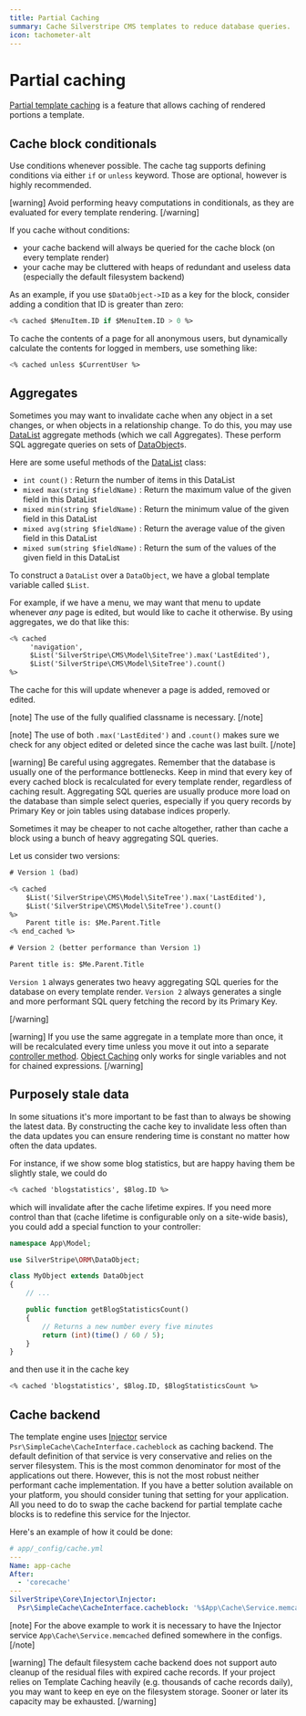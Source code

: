 ```yaml
---
title: Partial Caching
summary: Cache Silverstripe CMS templates to reduce database queries.
icon: tachometer-alt
---
```


# Partial caching

[Partial template caching](../templates/partial_template_caching) is a feature that allows caching of rendered portions a template.

## Cache block conditionals

Use conditions whenever possible. The cache tag supports defining conditions via either `if` or `unless` keyword.
Those are optional, however is highly recommended.

[warning]
Avoid performing heavy computations in conditionals, as they are evaluated for every template rendering.
[/warning]

If you cache without conditions:

- your cache backend will always be queried for the cache block (on every template render)
- your cache may be cluttered with heaps of redundant and useless data (especially the default filesystem backend)

As an example, if you use `$DataObject->ID` as a key for the block, consider adding a condition that ID is greater than zero:

```ss
<% cached $MenuItem.ID if $MenuItem.ID > 0 %>
```

To cache the contents of a page for all anonymous users, but dynamically calculate the contents for logged in members,
 use something like:

```ss
<% cached unless $CurrentUser %>
```

## Aggregates

Sometimes you may want to invalidate cache when any object in a set changes, or when objects in a relationship
change. To do this, you may use [DataList](api:SilverStripe\ORM\DataList) aggregate methods (which we call Aggregates).
These perform SQL aggregate queries on sets of [DataObject](api:SilverStripe\ORM\DataObject)s.

Here are some useful methods of the [DataList](api:SilverStripe\ORM\DataList) class:

- `int count()` : Return the number of items in this DataList
- `mixed max(string $fieldName)` : Return the maximum value of the given field in this DataList
- `mixed min(string $fieldName)` : Return the minimum value of the given field in this DataList
- `mixed avg(string $fieldName)` : Return the average value of the given field in this DataList
- `mixed sum(string $fieldName)` : Return the sum of the values of the given field in this DataList

To construct a `DataList` over a `DataObject`, we have a global template variable called `$List`.

For example, if we have a menu, we may want that menu to update whenever *any* page is edited, but would like to cache it
otherwise. By using aggregates, we do that like this:

```ss
<% cached
     'navigation',
     $List('SilverStripe\CMS\Model\SiteTree').max('LastEdited'),
     $List('SilverStripe\CMS\Model\SiteTree').count()
%>
```

The cache for this will update whenever a page is added, removed or edited.

[note]
The use of the fully qualified classname is necessary.
[/note]

[note]
The use of both `.max('LastEdited')` and `.count()` makes sure we check for any object
edited or deleted since the cache was last built.
[/note]

[warning]
Be careful using aggregates. Remember that the database is usually one of the performance bottlenecks.
Keep in mind that every key of every cached block is recalculated for every template render, regardless of caching
result. Aggregating SQL queries are usually produce more load on the database than simple select queries,
especially if you query records by Primary Key or join tables using database indices properly.

Sometimes it may be cheaper to not cache altogether, rather than cache a block using a bunch of heavy aggregating SQL
queries.

Let us consider two versions:

```ss
# Version 1 (bad)

<% cached
    $List('SilverStripe\CMS\Model\SiteTree').max('LastEdited'),
    $List('SilverStripe\CMS\Model\SiteTree').count()
%>
    Parent title is: $Me.Parent.Title
<% end_cached %>
```

```ss
# Version 2 (better performance than Version 1)

Parent title is: $Me.Parent.Title
```

`Version 1` always generates two heavy aggregating SQL queries for the database on every
template render.
`Version 2` always generates a single and more performant SQL query fetching the record by its Primary Key.

[/warning]

[warning]
If you use the same aggregate in a template more than once, it will be recalculated every time
unless you move it out into a separate
[controller method](../templates/partial_template_caching/#cache-key-calculated-in-controller).
[Object Caching](../templates/caching/#object-caching) only works for single variables and not for chained expressions.
[/warning]

## Purposely stale data

In some situations it's more important to be fast than to always be showing the latest data. By constructing the cache
key to invalidate less often than the data updates you can ensure rendering time is constant no matter how often the
data updates.

For instance, if we show some blog statistics, but are happy having them be slightly stale, we could do

```ss
<% cached 'blogstatistics', $Blog.ID %>
```

which will invalidate after the cache lifetime expires. If you need more control than that (cache lifetime is
configurable only on a site-wide basis), you could add a special function to your controller:

```php
namespace App\Model;

use SilverStripe\ORM\DataObject;

class MyObject extends DataObject
{
    // ...

    public function getBlogStatisticsCount()
    {
        // Returns a new number every five minutes
        return (int)(time() / 60 / 5);
    }
}
```

and then use it in the cache key

```ss
<% cached 'blogstatistics', $Blog.ID, $BlogStatisticsCount %>
```

## Cache backend

The template engine uses [Injector](../extending/injector) service `Psr\SimpleCache\CacheInterface.cacheblock` as
caching backend. The default definition of that service is very conservative and relies on the server filesystem.
This is the most common denominator for most of the applications out there. However,
this is not the most robust neither performant cache implementation. If you have a better solution
available on your platform, you should consider tuning that setting for your application.
All you need to do to swap the cache backend for partial template cache blocks is to redefine this service for the Injector.

Here's an example of how it could be done:

```yml
# app/_config/cache.yml
---
Name: app-cache
After:
  - 'corecache'
---
SilverStripe\Core\Injector\Injector:
  Psr\SimpleCache\CacheInterface.cacheblock: '%$App\Cache\Service.memcached'
```

[note]
For the above example to work it is necessary to have the Injector service `App\Cache\Service.memcached` defined somewhere in the configs.
[/note]

[warning]
The default filesystem cache backend does not support auto cleanup of the residual files with expired cache records.
If your project relies on Template Caching heavily (e.g. thousands of cache records daily), you may want to keep en eye on the
filesystem storage. Sooner or later its capacity may be exhausted.
[/warning]
